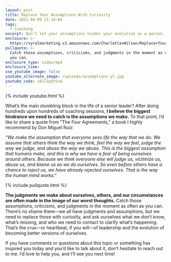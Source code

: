 ```yaml
---
layout: post
title: Replace Your Assumptions With Curiosity
date: 2021-04-09 21:10:04
tags:
  - Coaching
excerpt: Don’t let your assumptions hinder your evolution as a person.
enclosure: >-
  https://vyralmarketing.s3.amazonaws.com/Charletta+Wilson/Replace+Your+Assumptions+With+Curiosity.mp4
pullquote: >-
  Catch those assumptions, criticisms, and judgments in the moment as often as
  you can.
enclosure_type: video/mp4
enclosure_time:
use_youtube_image: false
youtube_alternate_image: /uploads/assumptions-yt.jpg
youtube_code: z61lZpQtSsQ
---
```

{% include youtube.html %}

What’s the main stumbling block in the life of a senior leader? After doing hundreds upon hundreds of coaching sessions, **I believe the biggest hindrance we need to catch is the assumptions we make.** To that point, I’d like to share a quote from “The Four Agreements,” a book I highly recommend by Don Miguel Ruiz:&nbsp;

*“We make the assumption that everyone sees life the way that we do. We assume that others think the way we think, feel the way we feel, judge the way we judge, and abuse the way we abuse. This is the biggest assumption that humans make, and this is why we have a fear of being ourselves around others. Because we think everyone else will judge us, victimize us, abuse us, and blame us as we do ourselves. So even before others have a chance to reject us, we have already rejected ourselves. That is the way the human mind works.”*

{% include pullquote.html %}

**The judgments we make about ourselves, others, and our circumstances are often made in the image of our worst thoughts.** Catch those assumptions, criticisms, and judgments in the moment as often as you can. There’s no shame there—we all have judgments and assumptions, but we need to replace those with curiosity, and ask ourselves what we don’t know, what’s missing, and who we need to contact to clarify what’s happening. That’s the crux—or heartbeat, if you will—of leadership and the evolution of becoming better versions of ourselves.&nbsp;

If you have comments or questions about this topic or something has inspired you today and you’d like to talk about it, don’t hesitate to reach out to me. I’d love to help you, and I’ll see you next time\!
